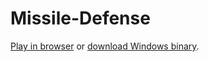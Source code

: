 # Missile-Defense

[Play in browser](https://lubmir2k.github.io/Missile-Defense/index.html) or [download Windows binary](https://lubmir2k.github.io/Missile-Defense/Missile-Defense-win_x64.zip).
